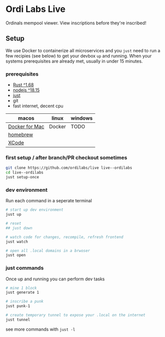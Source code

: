 # Ordi Labs Live

Ordinals mempool viewer. View inscriptions before they're inscribed!

## Setup

We use Docker to containerize all microservices and you `just` need to run a few recipies (see below) to get your devbox `up` and running. When your systems prerequisites are already met, usually in under 15 minutes.

### prerequisites

- [Rust ^1.68](https://rustup.rs/)
- [nodejs ^18.15](https://nodejs.org/en)
- [just](https://just.systems/man/en/)
- git
- fast internet, decent cpu

| macos                                       | linux  | windows |
| ------------------------------------------- | ------ | ------- |
| [Docker for Mac](https://www.docker.com/)   | Docker | TODO    |
| [homebrew](https://brew.sh/)                |        |         |
| [XCode](https://developer.apple.com/xcode/) |        |         |

### first setup / after branch/PR checkout sometimes

```bash
git clone https://github.com/ordilabs/live live--ordilabs
cd live--ordilabs
just setup-once
```

### dev environment

Run each command in a seperate terminal

```bash
# start up dev environment
just up 

# reset
## just down

# watch code for changes, recompile, refresh frontend
just watch

# open all .local domains in a brwoser
just open
```

### just commands

Once up and running you can perform dev tasks

```bash
# mine 1 block
just generate 1

# inscribe a punk
just punk-1

# create temporary tunnel to expose your .local on the internet
just tunnel
```

see more commands with `just -l`
